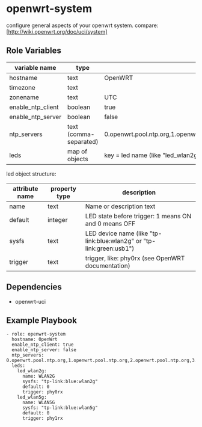 openwrt-system
==============

configure general aspects of your openwrt system.
compare: [http://wiki.openwrt.org/doc/uci/system]

Role Variables
--------------

| variable name     | type                   | default                                                                                     |
|-------------------|------------------------|---------------------------------------------------------------------------------------------|
| hostname          | text                   | OpenWRT                                                                                     |
| timezone          | text                   | <empty>                                                                                     |
| zonename          | text                   | UTC                                                                                         |
| enable_ntp_client | boolean                | true                                                                                        |
| enable_ntp_server | boolean                | false                                                                                       |
| ntp_servers       | text (comma-separated) | 0.openwrt.pool.ntp.org,1.openwrt.pool.ntp.org,2.openwrt.pool.ntp.org,3.openwrt.pool.ntp.org |
| leds              | map of objects         | key = led name (like "led_wlan2g" or "led_usb1")                                            |

led object structure:

| attribute name | property type       | description                                                                     |
|----------------|---------------------|---------------------------------------------------------------------------------|
| name           | text                | Name or description text                                                        |
| default        | integer             | LED state before trigger: 1 means ON and 0 means OFF                            |
| sysfs          | text                | LED device name (like "tp-link:blue:wlan2g" or "tp-link:green:usb1")            |
| trigger        | text                | trigger, like: phy0rx (see OpenWRT documentation)                               |

Dependencies
------------

* openwrt-uci

Example Playbook
----------------

```
- role: openwrt-system
  hostname: OpenWrt
  enable_ntp_client: true
  enable_ntp_server: false
  ntp_servers: 0.openwrt.pool.ntp.org,1.openwrt.pool.ntp.org,2.openwrt.pool.ntp.org,3.openwrt.pool.ntp.org
  leds:
    led_wlan2g:
      name: WLAN2G
      sysfs: "tp-link:blue:wlan2g"
      default: 0
      trigger: phy0rx
    led_wlan5g:
      name: WLAN5G
      sysfs: "tp-link:blue:wlan5g"
      default: 0
      trigger: phy1rx
```

[http://wiki.openwrt.org/doc/uci/system]: http://wiki.openwrt.org/doc/uci/system
[lefant.openwrt-uci]: https://galaxy.ansible.com/list#/roles/1645
[https://github.com/lefant/ansible-openwrt/blob/master/openwrt.yml]: https://github.com/lefant/ansible-openwrt/blob/master/openwrt.yml
